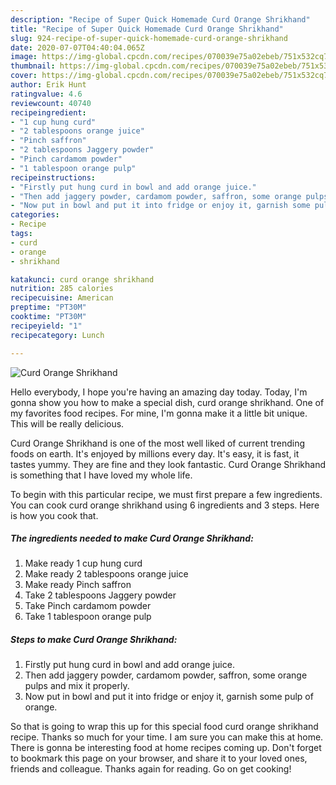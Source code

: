 ```yaml
---
description: "Recipe of Super Quick Homemade Curd Orange Shrikhand"
title: "Recipe of Super Quick Homemade Curd Orange Shrikhand"
slug: 924-recipe-of-super-quick-homemade-curd-orange-shrikhand
date: 2020-07-07T04:40:04.065Z
image: https://img-global.cpcdn.com/recipes/070039e75a02ebeb/751x532cq70/curd-orange-shrikhand-recipe-main-photo.jpg
thumbnail: https://img-global.cpcdn.com/recipes/070039e75a02ebeb/751x532cq70/curd-orange-shrikhand-recipe-main-photo.jpg
cover: https://img-global.cpcdn.com/recipes/070039e75a02ebeb/751x532cq70/curd-orange-shrikhand-recipe-main-photo.jpg
author: Erik Hunt
ratingvalue: 4.6
reviewcount: 40740
recipeingredient:
- "1 cup hung curd"
- "2 tablespoons orange juice"
- "Pinch saffron"
- "2 tablespoons Jaggery powder"
- "Pinch cardamom powder"
- "1 tablespoon orange pulp"
recipeinstructions:
- "Firstly put hung curd in bowl and add orange juice."
- "Then add jaggery powder, cardamom powder, saffron, some orange pulps and mix it properly."
- "Now put in bowl and put it into fridge or enjoy it, garnish some pulp of orange."
categories:
- Recipe
tags:
- curd
- orange
- shrikhand

katakunci: curd orange shrikhand 
nutrition: 285 calories
recipecuisine: American
preptime: "PT30M"
cooktime: "PT30M"
recipeyield: "1"
recipecategory: Lunch

---
```



![Curd Orange Shrikhand](https://img-global.cpcdn.com/recipes/070039e75a02ebeb/751x532cq70/curd-orange-shrikhand-recipe-main-photo.jpg)

Hello everybody, I hope you're having an amazing day today. Today, I'm gonna show you how to make a special dish, curd orange shrikhand. One of my favorites food recipes. For mine, I'm gonna make it a little bit unique. This will be really delicious.



Curd Orange Shrikhand is one of the most well liked of current trending foods on earth. It's enjoyed by millions every day. It's easy, it is fast, it tastes yummy. They are fine and they look fantastic. Curd Orange Shrikhand is something that I have loved my whole life.


To begin with this particular recipe, we must first prepare a few ingredients. You can cook curd orange shrikhand using 6 ingredients and 3 steps. Here is how you cook that.

<!--inarticleads1-->

##### The ingredients needed to make Curd Orange Shrikhand:

1. Make ready 1 cup hung curd
1. Make ready 2 tablespoons orange juice
1. Make ready Pinch saffron
1. Take 2 tablespoons Jaggery powder
1. Take Pinch cardamom powder
1. Take 1 tablespoon orange pulp




<!--inarticleads2-->

##### Steps to make Curd Orange Shrikhand:

1. Firstly put hung curd in bowl and add orange juice.
1. Then add jaggery powder, cardamom powder, saffron, some orange pulps and mix it properly.
1. Now put in bowl and put it into fridge or enjoy it, garnish some pulp of orange.




So that is going to wrap this up for this special food curd orange shrikhand recipe. Thanks so much for your time. I am sure you can make this at home. There is gonna be interesting food at home recipes coming up. Don't forget to bookmark this page on your browser, and share it to your loved ones, friends and colleague. Thanks again for reading. Go on get cooking!
